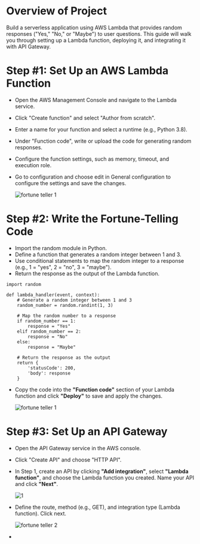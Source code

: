 # Overview of Project
Build a serverless application using AWS Lambda that provides random responses ("Yes," "No," or "Maybe") to user questions. This guide will walk you through setting up a Lambda function, deploying it, and integrating it with API Gateway.

# Step #1: Set Up an AWS Lambda Function
* Open the AWS Management Console and navigate to the Lambda service.
* Click "Create function" and select "Author from scratch".
* Enter a name for your function and select a runtime (e.g., Python 3.8).
* Under "Function code", write or upload the code for generating random responses.
* Configure the function settings, such as memory, timeout, and execution role.
* Go to configuration and choose edit in General configuration to configure the settings and save the changes.

  ![fortune teller 1](https://github.com/user-attachments/assets/d88cb9b2-cc03-4d79-97c6-f68a93a18ed4)

# Step #2: Write the Fortune-Telling Code
* Import the random module in Python.
* Define a function that generates a random integer between 1 and 3.
* Use conditional statements to map the random integer to a response (e.g., 1 = "yes", 2 = "no", 3 = "maybe").
* Return the response as the output of the Lambda function.

```
import random

def lambda_handler(event, context):
    # Generate a random integer between 1 and 3
    random_number = random.randint(1, 3)
    
    # Map the random number to a response
    if random_number == 1:
        response = "Yes"
    elif random_number == 2:
        response = "No"
    else:
        response = "Maybe"
    
    # Return the response as the output
    return {
        'statusCode': 200,
        'body': response
    }
```

* Copy the code into the **"Function code"** section of your Lambda function and click **"Deploy"** to save and apply the changes.

  ![fortune teller 1](https://github.com/user-attachments/assets/5f81d4e9-2583-4b31-8e2b-fb5e60796cbc)

# Step #3: Set Up an API Gateway
* Open the API Gateway service in the AWS console.
* Click "Create API" and choose "HTTP API".
* In Step 1, create an API by clicking **"Add integration"**, select **"Lambda function"**, and choose the Lambda function you created. Name your API and click **"Next"**.

  ![1](https://github.com/user-attachments/assets/1b87cbd7-7699-46ca-8519-6dc741f39608)

* Define the route, method (e.g., GET), and integration type (Lambda function). Click next.
  
  ![fortune teller 2](https://github.com/user-attachments/assets/25f4c98d-2d1b-48ac-bfeb-748d092be6d8)

*   
  




  





